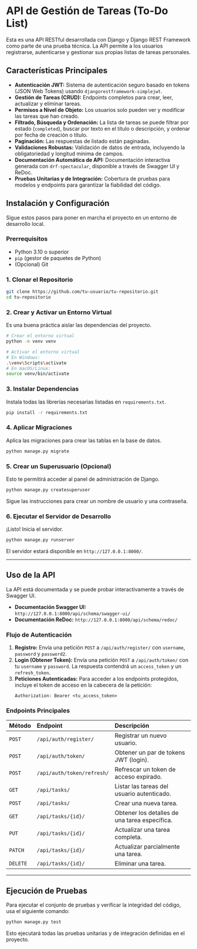 # API de Gestión de Tareas (To-Do List)

Esta es una API RESTful desarrollada con Django y Django REST Framework como parte de una prueba técnica. La API permite a los usuarios registrarse, autenticarse y gestionar sus propias listas de tareas personales.

## Características Principales

*   **Autenticación JWT:** Sistema de autenticación seguro basado en tokens (JSON Web Tokens) usando `djangorestframework-simplejwt`.
*   **Gestión de Tareas (CRUD):** Endpoints completos para crear, leer, actualizar y eliminar tareas.
*   **Permisos a Nivel de Objeto:** Los usuarios solo pueden ver y modificar las tareas que han creado.
*   **Filtrado, Búsqueda y Ordenación:** La lista de tareas se puede filtrar por estado (`completed`), buscar por texto en el título o descripción, y ordenar por fecha de creación o título.
*   **Paginación:** Las respuestas de listado están paginadas.
*   **Validaciones Robustas:** Validación de datos de entrada, incluyendo la obligatoriedad y longitud mínima de campos.
*   **Documentación Automática de API:** Documentación interactiva generada con `drf-spectacular`, disponible a través de Swagger UI y ReDoc.
*   **Pruebas Unitarias y de Integración:** Cobertura de pruebas para modelos y endpoints para garantizar la fiabilidad del código.

## Instalación y Configuración

Sigue estos pasos para poner en marcha el proyecto en un entorno de desarrollo local.

### Prerrequisitos

*   Python 3.10 o superior
*   `pip` (gestor de paquetes de Python)
*   (Opcional) Git

### 1. Clonar el Repositorio

```bash
git clone https://github.com/tu-usuario/tu-repositorio.git
cd tu-repositorio
```

### 2. Crear y Activar un Entorno Virtual

Es una buena práctica aislar las dependencias del proyecto.

```bash
# Crear el entorno virtual
python -m venv venv

# Activar el entorno virtual
# En Windows:
.\venv\Scripts\activate
# En macOS/Linux:
source venv/bin/activate
```

### 3. Instalar Dependencias

Instala todas las librerías necesarias listadas en `requirements.txt`.

```bash
pip install -r requirements.txt
```

### 4. Aplicar Migraciones

Aplica las migraciones para crear las tablas en la base de datos.

```bash
python manage.py migrate
```

### 5. Crear un Superusuario (Opcional)

Esto te permitirá acceder al panel de administración de Django.

```bash
python manage.py createsuperuser
```
Sigue las instrucciones para crear un nombre de usuario y una contraseña.

### 6. Ejecutar el Servidor de Desarrollo

¡Listo! Inicia el servidor.

```bash
python manage.py runserver
```

El servidor estará disponible en `http://127.0.0.1:8000/`.

---

## Uso de la API

La API está documentada y se puede probar interactivamente a través de Swagger UI.

*   **Documentación Swagger UI:** `http://127.0.0.1:8000/api/schema/swagger-ui/`
*   **Documentación ReDoc:** `http://127.0.0.1:8000/api/schema/redoc/`

### Flujo de Autenticación

1.  **Registro:** Envía una petición `POST` a `/api/auth/register/` con `username`, `password` y `password2`.
2.  **Login (Obtener Token):** Envía una petición `POST` a `/api/auth/token/` con tu `username` y `password`. La respuesta contendrá un `access_token` y un `refresh_token`.
3.  **Peticiones Autenticadas:** Para acceder a los endpoints protegidos, incluye el token de acceso en la cabecera de la petición:
    ```
    Authorization: Bearer <tu_access_token>
    ```

### Endpoints Principales

| Método | Endpoint                    | Descripción                                      |
| :----- | :-------------------------- | :----------------------------------------------- |
| `POST` | `/api/auth/register/`       | Registrar un nuevo usuario.                      |
| `POST` | `/api/auth/token/`          | Obtener un par de tokens JWT (login).            |
| `POST` | `/api/auth/token/refresh/`  | Refrescar un token de acceso expirado.           |
| `GET`  | `/api/tasks/`               | Listar las tareas del usuario autenticado.       |
| `POST` | `/api/tasks/`               | Crear una nueva tarea.                           |
| `GET`  | `/api/tasks/{id}/`          | Obtener los detalles de una tarea específica.    |
| `PUT`  | `/api/tasks/{id}/`          | Actualizar una tarea completa.                   |
| `PATCH`| `/api/tasks/{id}/`          | Actualizar parcialmente una tarea.               |
| `DELETE`| `/api/tasks/{id}/`          | Eliminar una tarea.                              |

---

## Ejecución de Pruebas

Para ejecutar el conjunto de pruebas y verificar la integridad del código, usa el siguiente comando:

```bash
python manage.py test
```

Esto ejecutará todas las pruebas unitarias y de integración definidas en el proyecto.